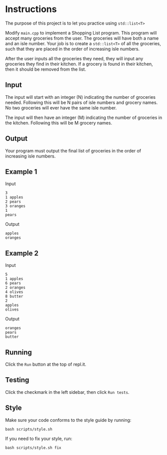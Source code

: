 # Instructions  

The purpose of this project is to let you practice using `std::list<T>`

Modify `main.cpp` to implement a Shopping List program. This program will accept many groceries from the user. The groceries will have both a name and an isle number. Your job is to create a `std::list<T>` of all the groceries, such that they are placed in the order of increasing isle numbers.

After the user inputs all the groceries they need, they will input any groceries they find in their kitchen. If a grocery is found in their kitchen, then it should be removed from the list.

## Input

The input will start with an integer (N) indicating the number of groceries needed. Following this will be N pairs of isle numbers and grocery names. No two groceries will ever have the same isle number.

The input will then have an integer (M) indicating the number of groceries in the kitchen. Following this will be M grocery names.

## Output

Your program must output the final list of groceries in the order of increasing isle numbers.

## Example 1

Input
```
3
1 apples
2 pears
3 oranges
1
pears
```

Output
```
apples
oranges
```

## Example 2

Input
```
5
1 apples
6 pears
2 oranges
4 olives
8 butter
2
apples
olives
```

Output
```
oranges
pears
butter
```

## Running

Click the `Run` button at the top of repl.it.

## Testing

Click the checkmark in the left sidebar, then click `Run tests`.

## Style

Make sure your code conforms to the style guide by running:
```
bash scripts/style.sh
```

If you need to fix your style, run:
```
bash scripts/style.sh fix
```